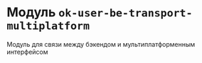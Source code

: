 # Модуль `ok-user-be-transport-multiplatform`

Модуль для связи между бэкендом и мультиплатформенным интерфейсом
